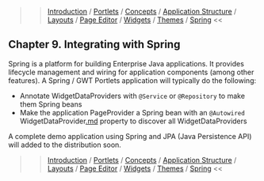 >> [Introduction](Introduction.md) / [Portlets](Portlets.md) / [Concepts](Concepts.md) / [Application Structure](AppStructure.md) / [Layouts](Layouts.md) / [Page Editor](PageEditor.md) / [Widgets](Widgets.md) / [Themes](Themes.md) / [Spring](Spring.md) <<

## Chapter 9. Integrating with Spring ##

Spring is a platform for building Enterprise Java applications. It provides lifecycle management and wiring for application components (among other features). A Spring / GWT Portlets application will typically do the following:

  * Annotate WidgetDataProviders with `@Service` or `@Repository` to make them Spring beans
  * Make the application PageProvider a Spring bean with an `@Autowired` WidgetDataProvider[.md](.md) property to discover all WidgetDataProviders

A complete demo application using Spring and JPA (Java Persistence API) will added to the distribution soon.

>> [Introduction](Introduction.md) / [Portlets](Portlets.md) / [Concepts](Concepts.md) / [Application Structure](AppStructure.md) / [Layouts](Layouts.md) / [Page Editor](PageEditor.md) / [Widgets](Widgets.md) / [Themes](Themes.md) / [Spring](Spring.md) <<